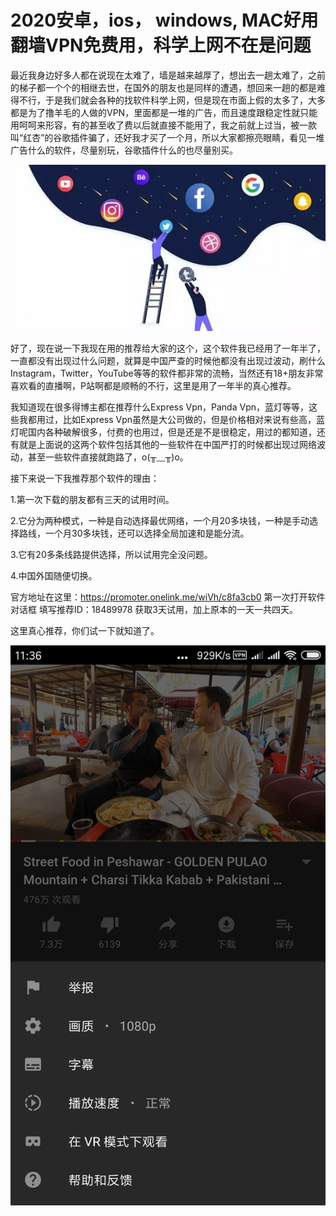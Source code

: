 # 2020安卓，ios， windows, MAC好用翻墙VPN免费用，科学上网不在是问题

最近我身边好多人都在说现在太难了，墙是越来越厚了，想出去一趟太难了，之前的梯子都一个个的相继去世，在国外的朋友也是同样的遭遇，想回来一趟的都是难得不行，于是我们就会各种的找软件科学上网，但是现在市面上假的太多了，大多都是为了撸羊毛的人做的VPN，里面都是一堆的广告，而且速度跟稳定性就只能用呵呵来形容，有的甚至收了费以后就直接不能用了，我之前就上过当，被一款叫“红杏”的谷歌插件骗了，还好我才买了一个月，所以大家都擦亮眼睛，看见一堆广告什么的软件，尽量别玩，谷歌插件什么的也尽量别买。

![image](https://github.com/lllgggsss/fanqiang/blob/main/20045576-a8ff92c25e559bab.png)

好了，现在说一下我现在用的推荐给大家的这个，这个软件我已经用了一年半了，一直都没有出现过什么问题，就算是中国严查的时候他都没有出现过波动，刷什么Instagram，Twitter，YouTube等等的软件都非常的流畅，当然还有18+朋友非常喜欢看的直播啊，P站啊都是顺畅的不行，这里是用了一年半的真心推荐。

我知道现在很多得博主都在推荐什么Express Vpn，Panda Vpn，蓝灯等等，这些我都用过，比如Express Vpn虽然是大公司做的，但是价格相对来说有些高，蓝灯呢国内各种破解很多，付费的也用过，但是还是不是很稳定，用过的都知道，还有就是上面说的这两个软件包括其他的一些软件在中国严打的时候都出现过网络波动，甚至一些软件直接就跑路了，o(╥﹏╥)o。

接下来说一下我推荐那个软件的理由：

1.第一次下载的朋友都有三天的试用时间。

2.它分为两种模式，一种是自动选择最优网络，一个月20多块钱，一种是手动选择路线，一个月30多块钱，还可以选择全局加速和是能分流。

3.它有20多条线路提供选择，所以试用完全没问题。

4.中国外国随便切换。

官方地址在这里：https://promoter.onelink.me/wiVh/c8fa3cb0  第一次打开软件对话框 填写推荐ID：18489978 获取3天试用，加上原本的一天一共四天。

这里真心推荐，你们试一下就知道了。

![image](https://github.com/lllgggsss/fanqiang/blob/main/19150300-e2960576090a1bd6.png)
